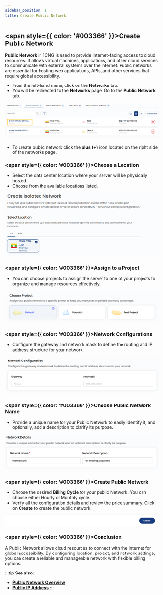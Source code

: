 ```yaml
---
sidebar_position: 1
title: Create Public Network
---
```


## <span style={{ color: '#003366' }}>Create Public Network</span>

**Public Network** in 1CNG is used to provide internet-facing access to cloud resources. It allows virtual machines, applications, and other cloud services to communicate with external systems over the internet. Public networks are essential for hosting web applications, APIs, and other services that require global accessibility.

- From the left-hand menu, click on the **Networks** tab.
- You will be redirected to the **Networks** page. Go to the **Public Network** tab.

![alt text](images/public-network-overview.png)

- To create public network click the **plus (+)** icon located on the right side of the networks page.

### <span style={{ color: '#003366' }}>Choose a Location</span>

- Select the data center location where your server will be physically hosted.
- Choose from the available locations listed.

![alt text](images/public-select-location.png)

### <span style={{ color: '#003366' }}>Assign to a Project</span>

- You can choose projects to assign the server to one of your projects to organize and manage resources effectively.

![alt text](images/public-choose-project.png)

### <span style={{ color: '#003366' }}>Network Configurations</span>

- Configure the gateway and network mask to define the routing and IP address structure for your network.

![alt text](images/public-network-configuration.png)

### <span style={{ color: '#003366' }}>Choose Public Network Name</span>

- Provide a unique name for your Public Network to easily identify it, and optionally, add a description to clarify its purpose.

![alt text](images/public-network-details.png)

### <span style={{ color: '#003366' }}>Create Public Network</span>

- Choose the desired **Billing Cycle** for your public Network. You can choose either Hourly or Monthly cycle.
- Verify all the configuration details and review the price summary. Click on **Create** to create the public network.    

![alt text](images/public-billing-circle.png)

### <span style={{ color: '#003366' }}>Conclusion</span>

A Public Network allows cloud resources to connect with the internet for global accessibility. By configuring location, project, and network settings, you can create a reliable and manageable network with flexible billing options.

:::tip
**See also:**  
- **[Public Network Overview](./Public%20Network%20Overview.md)**
- **[Public IP Address](./Public%20IP%20Address.md)**
:::


